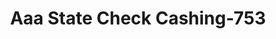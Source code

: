 ---
f_zip-code: 21225
f_state-code: MD
title: Aaa State Check Cashing-753
f_phone: 410-354-7244
f_city-only: Brooklyn
f_address: 2830 S Hanover Street Brooklyn
f_location-unique-id: '753'
slug: aaa-state-check-cashing-753
updated-on: '2024-05-30T13:46:58.046Z'
created-on: '2024-05-30T13:36:59.803Z'
published-on: '2024-05-30T13:54:32.469Z'
f_city-state: cms/city/brooklyn-md.md
f_company: cms/company/aaa-state-check-cashing.md
f_state: cms/state/maryland.md
layout: '[payday-loan].html'
tags: payday-loan
---